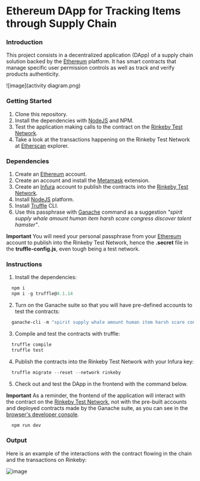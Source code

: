 # Ethereum DApp for Tracking Items through Supply Chain

### Introduction

This project consists in a decentralized application (DApp) of a supply chain solution backed by the [Ethereum](https://ethereum.org/en/) platform. It has smart contracts that manage specific user permission controls as well as track and verify products authenticity.

![image](activity diagram.png)


### Getting Started

1. Clone this repository.
2. Install the dependencies with [NodeJS](https://nodejs.org/en/) and NPM.
3. Test the application making calls to the contract on the [Rinkeby Test Network](https://rinkeby.etherscan.io/).
4. Take a look at the transactions happening on the Rinkeby Test Network at [Etherscan](https://rinkeby.etherscan.io/) explorer.

### Dependencies

1. Create an [Ethereum](https://ethereum.org/en/) account.
2. Create an account and install the [Metamask](https://metamask.io/) extension.
3. Create an [Infura](https://infura.io/) account to publish the contracts into the [Rinkeby Test Network](https://rinkeby.etherscan.io/).
4. Install [NodeJS](https://nodejs.org/en/) platform.
5. Install [Truffle](https://www.trufflesuite.com/truffle) CLI.
6. Use this passphrase with [Ganache](https://www.trufflesuite.com/ganache) command as a suggestion _"spirit supply whale amount human item harsh scare congress discover talent hamster"_.

**Important** You will need your personal passphrase from your [Ethereum](https://ethereum.org/en/) account to publish into the Rinkeby Test Network, hence the **.secret** file in the **truffle-config.js**, even tough being a test network.

### Instructions

1. Install the dependencies:

```powershell
  npm i
  npm i -g truffle@4.1.14
```

2. Turn on the Ganache suite so that you will have pre-defined accounts to test the contracts:

```powershell
  ganache-cli -m "spirit supply whale amount human item harsh scare congress discover talent hamster"
```

3. Compile and test the contracts with truffle:

```powershell
  truffle compile
  truffle test
```

4. Publish the contracts into the Rinkeby Test Network with your Infura key:

```powershell
  truffle migrate --reset --network rinkeby
```

5. Check out and test the DApp in the frontend with the command below.

**Important** As a reminder, the frontend of the application will interact with the contract on the [Rinkeby Test Network](https://rinkeby.etherscan.io/), not with the pre-built accounts and deployed contracts made by the Ganache suite, as you can see in the [browser's developer console](https://support.airtable.com/hc/en-us/articles/232313848-How-to-open-the-developer-console#:~:text=To%20open%20the%20developer%20console%20window%20on%20Chrome%2C%20use%20the,then%20select%20%22Developer%20Tools.%22).

```powershell
  npm run dev
```

### Output

Here is an example of the interactions with the contract flowing in the chain and the transactions on Rinkeby:

![image](https://user-images.githubusercontent.com/29313947/113633728-d1193f00-9643-11eb-8743-7a96917e1581.png)
